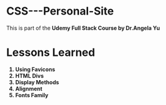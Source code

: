 # CSS---Personal-Site
This is part of the <b> Udemy Full Stack Course by Dr.Angela Yu <b>
<h1> Lessons Learned </h1>
<ol>
  <li>Using Favicons</li>
  <li>HTML Divs</li>
  <li>Display Methods</li>
  <li>Alignment</li> 
  <li>Fonts Family</li>
</ul>
